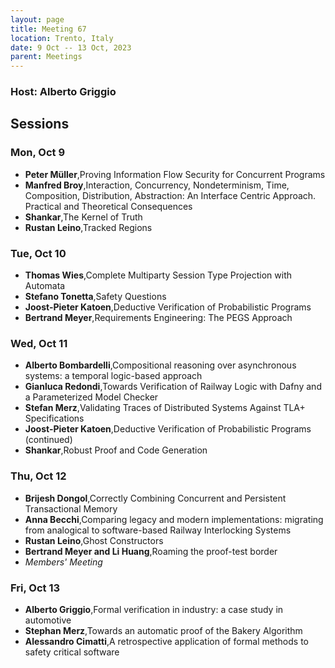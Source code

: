 ```yaml
---
layout: page
title: Meeting 67
location: Trento, Italy
date: 9 Oct -- 13 Oct, 2023
parent: Meetings
---
```


<h3>Host: Alberto Griggio</h3>

<h2>Sessions</h2>

<h3>Mon, Oct 9</h3>

<ul>

<li><b>Peter Müller</b>,Proving Information Flow Security for Concurrent Programs</li>
<li><b>Manfred Broy</b>,Interaction, Concurrency, Nondeterminism, Time, Composition, Distribution, Abstraction: An Interface Centric Approach. Practical and Theoretical Consequences</li>
<li><b>Shankar</b>,The Kernel of Truth</li>
<li><b>Rustan Leino</b>,Tracked Regions</li>

</ul>

<h3>Tue, Oct 10</h3>

<ul>
<li><b>Thomas Wies</b>,Complete Multiparty Session Type Projection with Automata</li>
<li><b>Stefano Tonetta</b>,Safety Questions</li>
<li><b>Joost-Pieter Katoen</b>,Deductive Verification of Probabilistic Programs</li>
<li><b>Bertrand Meyer</b>,Requirements Engineering: The PEGS Approach</li>
</ul>

<h3>Wed, Oct 11</h3>

<ul>
<li><b>Alberto Bombardelli</b>,Compositional reasoning over asynchronous systems: a temporal logic-based approach</li>
<li><b>Gianluca Redondi</b>,Towards Verification of Railway Logic with Dafny and a Parameterized Model Checker</li>
<li><b>Stefan Merz</b>,Validating Traces of Distributed Systems Against TLA+ Specifications</li>
<li><b>Joost-Pieter Katoen</b>,Deductive Verification of Probabilistic Programs (continued)</li>
<li><b>Shankar</b>,Robust Proof and Code Generation</li>
</ul>

<h3>Thu, Oct 12</h3>

<ul>
<li><b>Brijesh Dongol</b>,Correctly Combining Concurrent and Persistent Transactional Memory</li>
<li><b>Anna Becchi</b>,Comparing legacy and modern implementations: migrating from analogical to software-based Railway Interlocking Systems</li>
<li><b>Rustan Leino</b>,Ghost Constructors</li>
<li><b>Bertrand Meyer and Li Huang</b>,Roaming the proof-test border</li>
<li><i>Members' Meeting</i></li>
</ul>

<h3>Fri, Oct 13</h3>

<ul>
<li><b>Alberto Griggio</b>,Formal verification in industry: a case study in automotive</li>
<li><b>Stephan Merz</b>,Towards an automatic proof of the Bakery Algorithm</li>
<li><b>Alessandro Cimatti</b>,A retrospective application of formal methods to safety critical software</li>
</ul>

